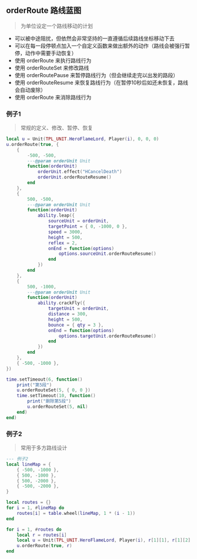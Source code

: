## orderRoute 路线蓝图

> 为单位设定一个路线移动的计划

* 可以被中途阻扰，但依然会非常坚持的一直遵循后续路线坐标移动下去
* 可以在每一段停顿点加入一个自定义函数来做出额外的动作（路线会被强行暂停，动作中需要手动恢复）
* 使用 orderRoute 来执行路线行为
* 使用 orderRouteSet 来修改路线
* 使用 orderRoutePause 来暂停路线行为（但会继续走完以出发的路段）
* 使用 orderRouteResume 来恢复路线行为（在暂停10秒后如还未恢复，路线会自动废除）
* 使用 orderRoute 来消除路线行为

### 例子1

> 常规的定义、修改、暂停、恢复

```lua
local u = Unit(TPL_UNIT.HeroFlameLord, Player(i), 0, 0, 0)
u.orderRoute(true, {
    {
        -500, -500,
        ---@param orderUnit Unit
        function(orderUnit)
            orderUnit.effect("HCancelDeath")
            orderUnit.orderRouteResume()
        end
    },
    {
        500, -500,
        ---@param orderUnit Unit
        function(orderUnit)
            ability.leap({
                sourceUnit = orderUnit,
                targetPoint = { 0, -1000, 0 },
                speed = 3000,
                height = 500,
                reflex = 2,
                onEnd = function(options)
                    options.sourceUnit.orderRouteResume()
                end
            })
        end
    },
    {
        500, -1000,
        ---@param orderUnit Unit
        function(orderUnit)
            ability.crackFly({
                targetUnit = orderUnit,
                distance = 300,
                height = 500,
                bounce = { qty = 3 },
                onEnd = function(options)
                    options.targetUnit.orderRouteResume()
                end
            })
        end
    },
    { -500, -1000 },
})

time.setTimeout(6, function()
    print("第5段")
    u.orderRouteSet(5, { 0, 0 })
    time.setTimeout(10, function()
        print("删除第5段")
        u.orderRouteSet(5, nil)
    end)
end)
```

### 例子2

> 常用于多方路线设计

```lua
--- 例子2
local lineMap = {
    { -500, -1000 },
    { 500, -1000 },
    { 500, -2000 },
    { -500, -2000 },
}

local routes = {}
for i = 1, #lineMap do
    routes[i] = table.wheel(lineMap, 1 * (i - 1))
end

for i = 1, #routes do
    local r = routes[i]
    local u = Unit(TPL_UNIT.HeroFlameLord, Player(i), r[1][1], r[1][2], 0)
    u.orderRoute(true, r)
end
```
